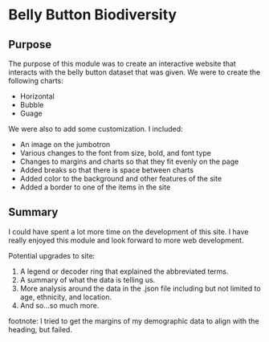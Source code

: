 # Belly Button Biodiversity
## Purpose
The purpose of this module was to create an interactive website that interacts with the belly button dataset that was given.  We were to create the following charts:
* Horizontal
* Bubble
* Guage

We were also to add some customization.  I included:
* An image on the jumbotron
* Various changes to the font from size, bold, and font type
* Changes to margins and charts so that they fit evenly on the page
* Added breaks so that there is space between charts
* Added color to the background and other features of the site
* Added a border to one of the items in the site


## Summary
I could have spent a lot more time on the development of this site.  I have really enjoyed this module and look forward to more web development.

Potential upgrades to site:
1. A legend or decoder ring that explained the abbreviated terms.
2. A summary of what the data is telling us.
3. More analysis around the data in the .json file including but not limited to age, ethnicity, and location.
4. And so...so much more.

footnote: I tried to get the margins of my demographic data to align with the heading, but failed.


